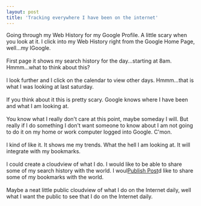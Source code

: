 ```yaml
---
layout: post
title: 'Tracking everywhere I have been on the internet'
---
```

Going through my Web History for my Google Profile. A little scary when you look at it. I click into my Web History right from the Google Home Page, well...my IGoogle.<br /><br />First page it shows my search history for the day...starting at 8am.  Hmmm...what to think about this?<br /><br />I look further and I click on the calendar to view other days.  Hmmm...that is what I was looking at last saturday.<br /><br />If you think about it this is pretty scary.  Google knows where I have been and what I am looking at.<br /><br />You know what I really don't care at this point, maybe someday I will. But really if I do something I don't want someone to know about I am not going to do it on my home or work computer logged into Google. C'mon.<br /><br />I kind of like it.  It shows me my trends.  What the hell I am looking at.  It will integrate with my bookmarks.<br /><br />I could create a cloudview of what I do. I would like to be able to share some of my search history with the world. I woul<a href="javascript:void(0)" tabindex="10" onclick="return false;"><span>Publish Post</span></a>d like to share some of my bookmarks with the world.<br /><br />Maybe a neat little public cloudview of what I do on the Internet daily, well what I want the public to see that I do on the Internet daily.